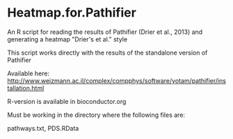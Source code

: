 # Heatmap.for.Pathifier
An R script for reading the results of Pathifier (Drier et al., 2013) and generating a heatmap "Drier's et al." style

This script works directly with the results of the standalone version of Pathifier

Available here: http://www.weizmann.ac.il/complex/compphys/software/yotam/pathifier/installation.html

R-version is available in bioconductor.org

Must be working in the directory where the following files are:

pathways.txt, PDS.RData
